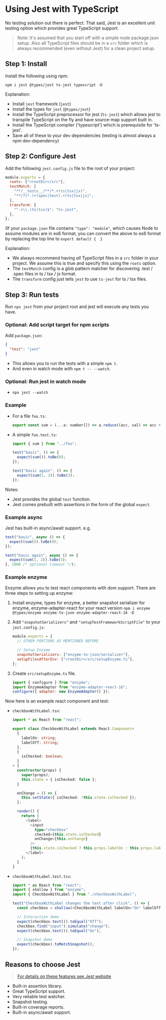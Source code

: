 # Using Jest with TypeScript

No testing solution out there is perfect. That said, Jest is an excellent unit testing option which provides great TypeScript support.

> Note: It's assumed that you start off with a simple node package.json setup. Also all TypeScript files should be in a `src` folder which is always recommended (even without Jest) for a clean project setup.

## Step 1: Install

Install the following using npm:

```shell
npm i jest @types/jest ts-jest typescript -D
```

Explanation:

- Install `jest` framework (`jest`)
- Install the types for `jest` (`@types/jest`)
- Install the TypeScript preprocessor for jest (`ts-jest`) which allows jest to transpile TypeScript on the fly and have source-map support built in.
- Install the TypeScript compiler ('typescript') which is prerequisite for 'ts-jest'.
- Save all of these to your dev dependencies (testing is almost always a npm dev-dependency)

## Step 2: Configure Jest

Add the following `jest.config.js` file to the root of your project:

```js
module.exports = {
  roots: ["<rootDir>/src"],
  testMatch: [
    "**/__tests__/**/*.+(ts|tsx|js)",
    "**/?(*.)+(spec|test).+(ts|tsx|js)",
  ],
  transform: {
    "^.+\\.(ts|tsx)$": "ts-jest",
  },
};
```

(If your `package.json` file contains `"type": "module"`, which causes Node to assume modules are in es6 format, you can convert the above to es6 format by replacing the top line to `export default { ` .)

Explanation:

- We always recommend having _all_ TypeScript files in a `src` folder in your project. We assume this is true and specify this using the `roots` option.
- The `testMatch` config is a glob pattern matcher for discovering .test / .spec files in ts / tsx / js format.
- The `transform` config just tells `jest` to use `ts-jest` for ts / tsx files.

## Step 3: Run tests

Run `npx jest` from your project root and jest will execute any tests you have.

### Optional: Add script target for npm scripts

Add `package.json`:

```json
{
  "test": "jest"
}
```

- This allows you to run the tests with a simple `npm t`.
- And even in watch mode with `npm t -- --watch`.

### Optional: Run jest in watch mode

- `npx jest --watch`

### Example

- For a file `foo.ts`:

  ```js
  export const sum = (...a: number[]) => a.reduce((acc, val) => acc + val, 0);
  ```

- A simple `foo.test.ts`:

  ```js
  import { sum } from "../foo";

  test("basic", () => {
    expect(sum()).toBe(0);
  });

  test("basic again", () => {
    expect(sum(1, 2)).toBe(3);
  });
  ```

Notes:

- Jest provides the global `test` function.
- Jest comes prebuilt with assertions in the form of the global `expect`.

### Example async

Jest has built-in async/await support. e.g.

```js
test("basic", async () => {
  expect(sum()).toBe(0);
});

test("basic again", async () => {
  expect(sum(1, 2)).toBe(3);
}, 1000 /* optional timeout */);
```

### Example enzyme

Enzyme allows you to test react components with dom support. There are three steps to setting up enzyme:

1. Install enzyme, types for enzyme, a better snapshot serializer for enzyme, enzyme-adapter-react for your react version `npm i enzyme @types/enzyme enzyme-to-json enzyme-adapter-react-16 -D`
2. Add `"snapshotSerializers"` and `"setupTestFrameworkScriptFile"` to your `jest.config.js`:

   ```js
   module.exports = {
     // OTHER PORTIONS AS MENTIONED BEFORE

     // Setup Enzyme
     snapshotSerializers: ["enzyme-to-json/serializer"],
     setupFilesAfterEnv: ["<rootDir>/src/setupEnzyme.ts"],
   };
   ```

3. Create `src/setupEnzyme.ts` file.

   ```js
   import { configure } from "enzyme";
   import EnzymeAdapter from "enzyme-adapter-react-16";
   configure({ adapter: new EnzymeAdapter() });
   ```

Now here is an example react component and test:

- `checkboxWithLabel.tsx`:

  ```ts
  import * as React from "react";

  export class CheckboxWithLabel extends React.Component<
    {
      labelOn: string;
      labelOff: string;
    },
    {
      isChecked: boolean;
    }
  > {
    constructor(props) {
      super(props);
      this.state = { isChecked: false };
    }

    onChange = () => {
      this.setState({ isChecked: !this.state.isChecked });
    };

    render() {
      return (
        <label>
          <input
            type="checkbox"
            checked={this.state.isChecked}
            onChange={this.onChange}
          />
          {this.state.isChecked ? this.props.labelOn : this.props.labelOff}
        </label>
      );
    }
  }
  ```

- `checkboxWithLabel.test.tsx`:

  ```ts
  import * as React from "react";
  import { shallow } from "enzyme";
  import { CheckboxWithLabel } from "./checkboxWithLabel";

  test("CheckboxWithLabel changes the text after click", () => {
    const checkbox = shallow(<CheckboxWithLabel labelOn="On" labelOff="Off" />);

    // Interaction demo
    expect(checkbox.text()).toEqual("Off");
    checkbox.find("input").simulate("change");
    expect(checkbox.text()).toEqual("On");

    // Snapshot demo
    expect(checkbox).toMatchSnapshot();
  });
  ```

## Reasons to choose Jest

> [For details on these features see Jest website](http://facebook.github.io/jest/)

- Built-in assertion library.
- Great TypeScript support.
- Very reliable test watcher.
- Snapshot testing.
- Built-in coverage reports.
- Built-in async/await support.
